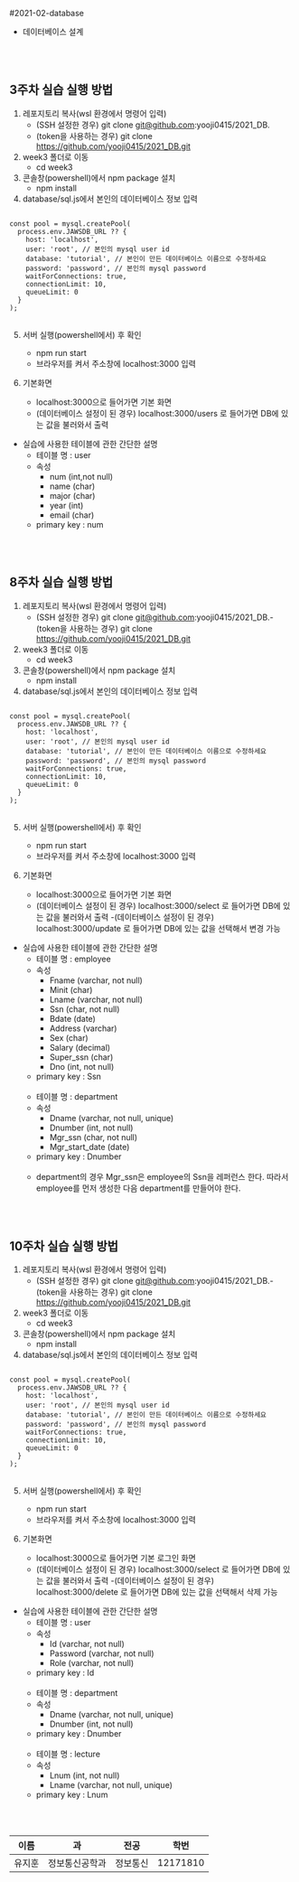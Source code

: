 #2021-02-database
- 데이터베이스 설계

<br><br>

## 3주차 실습 실행 방법
1. 레포지토리 복사(wsl 환경에서 명령어 입력)
    - (SSH 설정한 경우) git clone git@github.com:yooji0415/2021_DB.
    - (token을 사용하는 경우) git clone https://github.com/yooji0415/2021_DB.git
2. week3 폴더로 이동
    - cd week3
3. 콘솔창(powershell)에서 npm package 설치
    - npm install
4. database/sql.js에서 본인의 데이터베이스 정보 입력
<pre>
<code>
const pool = mysql.createPool(
  process.env.JAWSDB_URL ?? {
    host: 'localhost',
    user: 'root', // 본인의 mysql user id
    database: 'tutorial', // 본인이 만든 데이터베이스 이름으로 수정하세요
    password: 'password', // 본인의 mysql password
    waitForConnections: true,
    connectionLimit: 10,
    queueLimit: 0
  }
);
</code>
</pre>
5. 서버 실행(powershell에서) 후 확인
    - npm run start
    - 브라우저를 켜서 주소창에 localhost:3000 입력

6. 기본화면
    - localhost:3000으로 들어가면 기본 화면
    - (데이터베이스 설정이 된 경우) localhost:3000/users 로 들어가면
    DB에 있는 값을 불러와서 출력

* 실습에 사용한 테이블에 관한 간단한 설명 
    - 테이블 명 : user
    - 속성 
        - num (int,not null)
        - name (char)
        - major (char)
        - year (int)
        - email (char)
    - primary key : num


<br></br>

## 8주차 실습 실행 방법
1. 레포지토리 복사(wsl 환경에서 명령어 입력)
    - (SSH 설정한 경우) git clone git@github.com:yooji0415/2021_DB.- (token을 사용하는 경우) git clone https://github.com/yooji0415/2021_DB.git
2. week3 폴더로 이동
    - cd week3
3. 콘솔창(powershell)에서 npm package 설치
    - npm install
4. database/sql.js에서 본인의 데이터베이스 정보 입력
<pre>
<code>
const pool = mysql.createPool(
  process.env.JAWSDB_URL ?? {
    host: 'localhost',
    user: 'root', // 본인의 mysql user id
    database: 'tutorial', // 본인이 만든 데이터베이스 이름으로 수정하세요
    password: 'password', // 본인의 mysql password
    waitForConnections: true,
    connectionLimit: 10,
    queueLimit: 0
  }
);
</code>
</pre>

5. 서버 실행(powershell에서) 후 확인
    - npm run start
    - 브라우저를 켜서 주소창에 localhost:3000 입력

6. 기본화면
    - localhost:3000으로 들어가면 기본 화면
    - (데이터베이스 설정이 된 경우) localhost:3000/select 로 들어가면
    DB에 있는 값을 불러와서 출력
    -(데이터베이스 설정이 된 경우) localhost:3000/update 로 들어가면
    DB에 있는 값을 선택해서 변경 가능

* 실습에 사용한 테이블에 관한 간단한 설명 
    - 테이블 명 : employee
    - 속성 
        - Fname (varchar, not null)
        - Minit (char)
        - Lname (varchar, not null)
        - Ssn (char, not null)
        - Bdate (date)
        - Address (varchar)
        - Sex (char)
        - Salary (decimal)
        - Super_ssn (char)
        - Dno (int, not null)
    - primary key : Ssn
    <br></br>
    - 테이블 명 : department
    - 속성 
        - Dname (varchar, not null, unique)
        - Dnumber (int, not null)
        - Mgr_ssn (char, not null)
        - Mgr_start_date (date)
    - primary key : Dnumber
    <br></br>
    - department의 경우 Mgr_ssn은 employee의 Ssn을 레퍼런스 한다. 
    따라서 employee를 먼저 생성한 다음 department를 만들어야 한다.

<br></br>

## 10주차 실습 실행 방법
1. 레포지토리 복사(wsl 환경에서 명령어 입력)
    - (SSH 설정한 경우) git clone git@github.com:yooji0415/2021_DB.- (token을 사용하는 경우) git clone https://github.com/yooji0415/2021_DB.git
2. week3 폴더로 이동
    - cd week3
3. 콘솔창(powershell)에서 npm package 설치
    - npm install
4. database/sql.js에서 본인의 데이터베이스 정보 입력
<pre>
<code>
const pool = mysql.createPool(
  process.env.JAWSDB_URL ?? {
    host: 'localhost',
    user: 'root', // 본인의 mysql user id
    database: 'tutorial', // 본인이 만든 데이터베이스 이름으로 수정하세요
    password: 'password', // 본인의 mysql password
    waitForConnections: true,
    connectionLimit: 10,
    queueLimit: 0
  }
);
</code>
</pre>

5. 서버 실행(powershell에서) 후 확인
    - npm run start
    - 브라우저를 켜서 주소창에 localhost:3000 입력

6. 기본화면
    - localhost:3000으로 들어가면 기본 로그인 화면
    - (데이터베이스 설정이 된 경우) localhost:3000/select 로 들어가면
    DB에 있는 값을 불러와서 출력
    -(데이터베이스 설정이 된 경우) localhost:3000/delete 로 들어가면
    DB에 있는 값을 선택해서 삭제 가능

* 실습에 사용한 테이블에 관한 간단한 설명 
    - 테이블 명 : user
    - 속성 
        - Id (varchar, not null)
        - Password (varchar, not null)
        - Role (varchar, not null)
    - primary key : Id
    <br></br>
    - 테이블 명 : department
    - 속성 
        - Dname (varchar, not null, unique)
        - Dnumber (int, not null)
    - primary key : Dnumber
    <br></br>
    - 테이블 명 : lecture
    - 속성 
        - Lnum (int, not null)
        - Lname (varchar, not null, unique)
    - primary key : Lnum

<br></br>

이름|과|전공|학번
---|---|---|---|
유지훈|정보통신공학과|정보통신|12171810